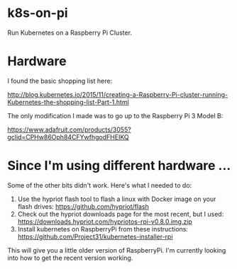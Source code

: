 # k8s-on-pi

Run Kubernetes on a Raspberry Pi Cluster.

# Hardware
I found the basic shopping list here:

http://blog.kubernetes.io/2015/11/creating-a-Raspberry-Pi-cluster-running-Kubernetes-the-shopping-list-Part-1.html

The only modification I made was to go up to the Raspberry Pi 3 Model B:

https://www.adafruit.com/products/3055?gclid=CPHw86Oph84CFYwfhgodFHEIKQ

# Since I'm using different hardware ...
Some of the other bits didn't work. Here's what I needed to do:

1. Use the hypriot flash tool to flash a linux with Docker image on your flash drives: https://github.com/hypriot/flash
2. Check out the hypriot downloads page for the most recent, but I used: https://downloads.hypriot.com/hypriotos-rpi-v0.8.0.img.zip
3. Install kubernetes on RaspberryPi from these instructions: https://github.com/Project31/kubernetes-installer-rpi

This will give you a little older version of RaspberryPi. I'm currently looking into how to get the recent version working.
